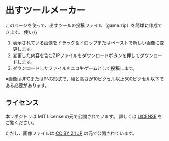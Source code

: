 # 出すツールメーカー

このページを使って、出すツールの投稿ファイル（game.zip）を簡単に作成できます。
使い方
1. 表示されている画像をドラッグ＆ドロップまたはペーストで新しい画像に変更します。
2. 変更した内容を含むZIPファイルをダウンロードボタンを押してダウンロードします。
3. ダウンロードしたファイルをニコ生ゲームとして投稿します。</li>

※画像はJPGまたはPNG形式で、幅と高さが10ピクセル以上500ピクセル以下である必要があります。

## ライセンス

本リポジトリは MIT License の元で公開されています。
詳しくは [LICENSE](./LICENSE) をご覧ください。
 
ただし、画像ファイルは
[CC BY 2.1 JP](https://creativecommons.org/licenses/by/2.1/jp/) の元で公開されています。
